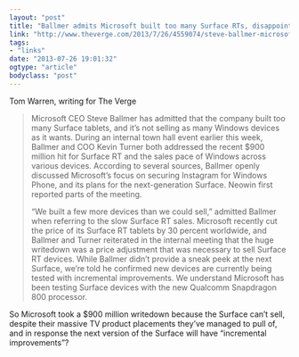 ```yaml
---
layout: "post"
title: "Ballmer admits Microsoft built too many Surface RTs, disappointed with Windows sales"
link: "http://www.theverge.com/2013/7/26/4559074/steve-ballmer-microsoft-townhall-surface-sales-windows-devices"
tags: 
- "links"
date: "2013-07-26 19:01:32"
ogtype: "article"
bodyclass: "post"
---
```


Tom Warren, writing for The Verge

> Microsoft CEO Steve Ballmer has admitted that the company built too many Surface tablets, and it’s not selling as many Windows devices as it wants. During an internal town hall event earlier this week, Ballmer and COO Kevin Turner both addressed the recent $900 million hit for Surface RT and the sales pace of Windows across various devices. According to several sources, Ballmer openly discussed Microsoft’s focus on securing Instagram for Windows Phone, and its plans for the next-generation Surface. Neowin first reported parts of the meeting.
> 
>  “We built a few more devices than we could sell,” admitted Ballmer when referring to the slow Surface RT sales. Microsoft recently cut the price of its Surface RT tablets by 30 percent worldwide, and Ballmer and Turner reiterated in the internal meeting that the huge writedown was a price adjustment that was necessary to sell Surface RT devices. While Ballmer didn’t provide a sneak peek at the next Surface, we’re told he confirmed new devices are currently being tested with incremental improvements. We understand Microsoft has been testing Surface devices with the new Qualcomm Snapdragon 800 processor.

So Microsoft took a $900 million writedown because the Surface can’t sell, despite their massive TV product placements they’ve managed to pull of, and in response the next version of the Surface will have “incremental improvements”?